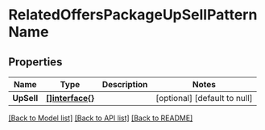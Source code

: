 # RelatedOffersPackageUpSellPatternName

## Properties
Name | Type | Description | Notes
------------ | ------------- | ------------- | -------------
**UpSell** | [**[]interface{}**](interface{}.md) |  | [optional] [default to null]

[[Back to Model list]](../README.md#documentation-for-models) [[Back to API list]](../README.md#documentation-for-api-endpoints) [[Back to README]](../README.md)


